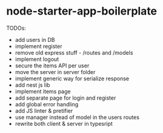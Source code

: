 # node-starter-app-boilerplate

TODOs:

* add users in DB
* implement register
* remove old express stuff - /routes and /models
* implement logout
* secure the items API per user
* move the server in server folder
* implement generic way for serialize response
* add nest js lib
* implement items page
* add separate page for login and register
* add global error handling
* add JS linter & pretifier
* use manager instead of model in the users routes
* rewrite both client & server in typesript

